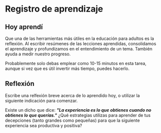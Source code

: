 ﻿# Registro de aprendizaje

## Hoy aprendí

Que una de las herramientas más útiles en la educación para adultos es la reflexión. Al escribir resúmenes de las lecciones aprendidas, consolidamos el aprendizaje y profundizamos en el entendimiento de un tema. También ayuda a medir nuestro progreso.

Probablemente solo debas emplear como 10-15 minutos en esta tarea, aunque si vez que es útil invertir más tiempo, puedes hacerlo.

## Reflexión

Escribe una relfexión breve acerca de lo aprendido hoy, o utilizar la siguiente indicación para comenzar.

Existe un dicho que dice: ***"La experiencia es lo que obtienes cuando no obtienes lo que querías."*** ¿Qué estrategias utilizas para aprender de tus decepciones (tanto grandes como pequeñas) para que la siguiente experiencia sea productiva y positiva?
